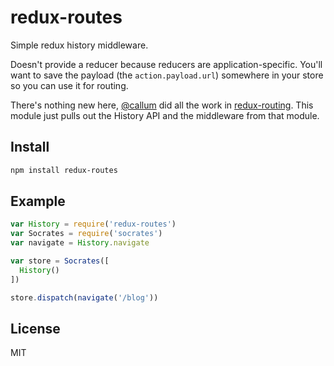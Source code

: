 
# redux-routes

  Simple redux history middleware.

  Doesn't provide a reducer because reducers are application-specific. You'll want to save the payload (the `action.payload.url`) somewhere in your store so you can use it for routing.

  There's nothing new here, [@callum](https://github.com/callum) did all the work in [redux-routing](https://github.com/callum/redux-routing). This module just pulls out the History API and the middleware from that module.

## Install

```bash
npm install redux-routes
```

## Example

```js
var History = require('redux-routes')
var Socrates = require('socrates')
var navigate = History.navigate

var store = Socrates([
  History()
])

store.dispatch(navigate('/blog'))
```

## License

MIT
